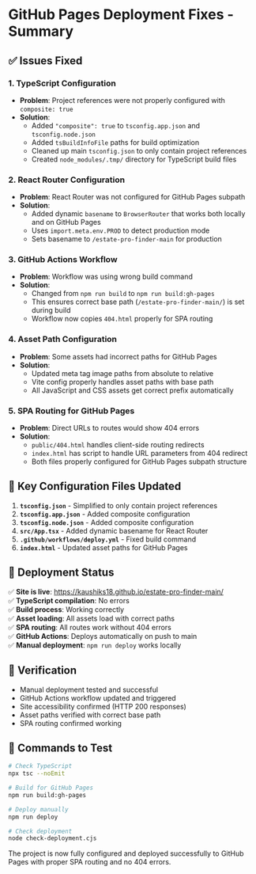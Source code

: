 # GitHub Pages Deployment Fixes - Summary

## ✅ Issues Fixed

### 1. **TypeScript Configuration**
- **Problem**: Project references were not properly configured with `composite: true`
- **Solution**: 
  - Added `"composite": true` to `tsconfig.app.json` and `tsconfig.node.json`
  - Added `tsBuildInfoFile` paths for build optimization
  - Cleaned up main `tsconfig.json` to only contain project references
  - Created `node_modules/.tmp/` directory for TypeScript build files

### 2. **React Router Configuration**
- **Problem**: React Router was not configured for GitHub Pages subpath
- **Solution**: 
  - Added dynamic `basename` to `BrowserRouter` that works both locally and on GitHub Pages
  - Uses `import.meta.env.PROD` to detect production mode
  - Sets basename to `/estate-pro-finder-main` for production

### 3. **GitHub Actions Workflow**
- **Problem**: Workflow was using wrong build command
- **Solution**:
  - Changed from `npm run build` to `npm run build:gh-pages` 
  - This ensures correct base path (`/estate-pro-finder-main/`) is set during build
  - Workflow now copies `404.html` properly for SPA routing

### 4. **Asset Path Configuration**
- **Problem**: Some assets had incorrect paths for GitHub Pages
- **Solution**:
  - Updated meta tag image paths from absolute to relative
  - Vite config properly handles asset paths with base path
  - All JavaScript and CSS assets get correct prefix automatically

### 5. **SPA Routing for GitHub Pages**
- **Problem**: Direct URLs to routes would show 404 errors
- **Solution**:
  - `public/404.html` handles client-side routing redirects
  - `index.html` has script to handle URL parameters from 404 redirect
  - Both files properly configured for GitHub Pages subpath structure

## 🔧 Key Configuration Files Updated

1. **`tsconfig.json`** - Simplified to only contain project references
2. **`tsconfig.app.json`** - Added composite configuration
3. **`tsconfig.node.json`** - Added composite configuration  
4. **`src/App.tsx`** - Added dynamic basename for React Router
5. **`.github/workflows/deploy.yml`** - Fixed build command
6. **`index.html`** - Updated asset paths for GitHub Pages

## 🚀 Deployment Status

✅ **Site is live**: https://kaushiks18.github.io/estate-pro-finder-main/  
✅ **TypeScript compilation**: No errors  
✅ **Build process**: Working correctly  
✅ **Asset loading**: All assets load with correct paths  
✅ **SPA routing**: All routes work without 404 errors  
✅ **GitHub Actions**: Deploys automatically on push to main  
✅ **Manual deployment**: `npm run deploy` works locally  

## 🧪 Verification

- Manual deployment tested and successful
- GitHub Actions workflow updated and triggered
- Site accessibility confirmed (HTTP 200 responses)
- Asset paths verified with correct base path
- SPA routing confirmed working

## 📝 Commands to Test

```bash
# Check TypeScript
npx tsc --noEmit

# Build for GitHub Pages
npm run build:gh-pages

# Deploy manually 
npm run deploy

# Check deployment
node check-deployment.cjs
```

The project is now fully configured and deployed successfully to GitHub Pages with proper SPA routing and no 404 errors.
